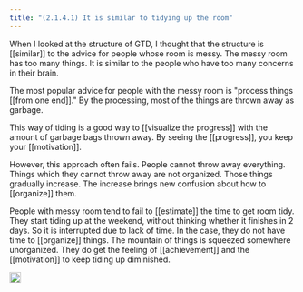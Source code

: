 ```yaml
---
title: "(2.1.4.1) It is similar to tidying up the room"
---
```


When I looked at the structure of GTD, I thought that the structure is [[similar]] to the advice for people whose room is messy. The messy room has too many things. It is similar to the people who have too many concerns in their brain.

The most popular advice for people with the messy room is "process things [[from one end]]." By the processing, most of the things are thrown away as garbage.

This way of tiding is a good way to [[visualize the progress]] with the amount of garbage bags thrown away. By seeing the [[progress]], you keep your [[motivation]].

However, this approach often fails. People cannot throw away everything.
Things which they cannot throw away are not organized. Those things gradually increase. The increase brings new confusion about how to [[organize]] them.

People with messy room tend to fail to [[estimate]] the time to get room tidy. They start tiding up at the weekend, without thinking whether it finishes in 2 days. So it is interrupted due to lack of time. In the case, they do not have time to [[organize]] things. The mountain of things is squeezed somewhere unorganized. They do get the feeling of [[achievement]] and the [[motivation]] to keep tiding up diminished.

<img src='https://scrapbox.io/api/pages/nishio-en/en/icon' alt='en.icon' height="19.5"/>